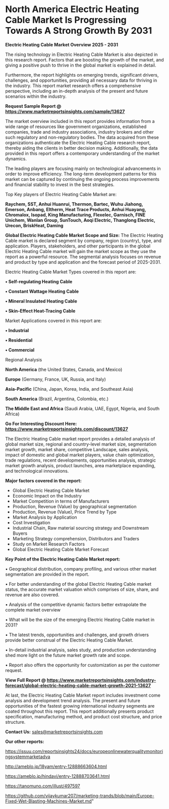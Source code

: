 # North America Electric Heating Cable Market Is Progressing Towards A Strong Growth By 2031

<Strong> Electric Heating Cable Market Overview 2025 - 2031</strong>

The rising technology in Electric Heating Cable Market is also depicted in this research report. Factors that are boosting the growth of the market, and giving a positive push to thrive in the global market is explained in detail.

Furthermore, the report highlights on emerging trends, significant drivers, challenges, and opportunities, providing all necessary data for thriving in the industry. This report market research offers a comprehensive perspective, including an in-depth analysis of the present and future scenarios within the industry.

<strong>Request Sample Report @ <a href=https://www.marketreportsinsights.com/sample/13627>https://www.marketreportsinsights.com/sample/13627</a></strong>

The market overview included in this report provides information from a wide range of resources like government organizations, established companies, trade and industry associations, industry brokers and other such regulatory and non-regulatory bodies. The data acquired from these organizations authenticate the Electric Heating Cable research report, thereby aiding the clients in better decision making. Additionally, the data provided in this report offers a contemporary understanding of the market dynamics.

The leading players are focusing mainly on technological advancements in order to improve efficiency. The long-term development patterns for this market can be captured by continuing the ongoing process improvements and financial stability to invest in the best strategies.

Top Key players of Electric Heating Cable Market are:

<strong>Raychem, SST, Anhui Huanrui, Thermon, Bartec, Wuhu Jiahong, Emerson, Anbang, Eltherm, Heat Trace Products, Anhui Huayang, Chromalox, Isopad, King Manufacturing, Flexelec, Garnisch, FINE Unichem, Wanlan Group, SunTouch, Aoqi Electric, Thanglong Electric, Urecon, BriskHeat, Daming</strong>

<strong><b>Global Electric Heating Cable Market Scope and Size:</b></strong>
The Electric Heating Cable market is declared segment by company, region (country), type, and application. Players, stakeholders, and other participants in the global Electric Heating Cable market will gain the market scope as they use the report as a powerful resource. The segmental analysis focuses on revenue and product by type and application and the forecast period of 2025-2031.

Electric Heating Cable Market Types covered in this report are:

<strong>• Self-regulating Heating Cable

• Constant Wattage Heating Cable

• Mineral Insulated Heating Cable

• Skin-Effect Heat-Tracing Cable</strong>

Market Applications covered in this report are:

<strong>• Industrial

• Residential

• Commercial</strong> 

Regional Analysis

<strong>North America</strong> (the United States, Canada, and Mexico)

<strong>Europe</strong> (Germany, France, UK, Russia, and Italy)

<strong>Asia-Pacific</strong> (China, Japan, Korea, India, and Southeast Asia)

<strong>South America</strong> (Brazil, Argentina, Colombia, etc.)

<strong>The Middle East and Africa</strong> (Saudi Arabia, UAE, Egypt, Nigeria, and South Africa)

<strong>Go For Interesting Discount Here: <a href=https://www.marketreportsinsights.com/discount/13627>https://www.marketreportsinsights.com/discount/13627</a></strong>

The Electric Heating Cable market report provides a detailed analysis of global market size, regional and country-level market size, segmentation market growth, market share, competitive Landscape, sales analysis, impact of domestic and global market players, value chain optimization, trade regulations, recent developments, opportunities analysis, strategic market growth analysis, product launches, area marketplace expanding, and technological innovations.

<strong><b>Major factors covered in the report:</b></strong>
<ul>
  <li>Global Electric Heating Cable Market </li>
  <li>Economic Impact on the Industry</li>
  <li>Market Competition in terms of Manufacturers</li>
  <li>Production, Revenue (Value) by geographical segmentation</li>
  <li>Production, Revenue (Value), Price Trend by Type</li>
  <li>Market Analysis by Application</li>
  <li>Cost Investigation</li>
  <li>Industrial Chain, Raw material sourcing strategy and Downstream Buyers</li>
  <li>Marketing Strategy comprehension, Distributors and Traders</li>
  <li>Study on Market Research Factors</li>
  <li>Global Electric Heating Cable Market Forecast</li>
</ul>

<strong><b>Key Point of the Electric Heating Cable Market report:</b></strong>

• Geographical distribution, company profiling, and various other market segmentation are provided in the report.

• For better understanding of the global Electric Heating Cable market status, the accurate market valuation which comprises of size, share, and revenue are also covered.

• Analysis of the competitive dynamic factors better extrapolate the complete market overview

• What will be the size of the emerging Electric Heating Cable market in 2031?

• The latest trends, opportunities and challenges, and growth drivers provide better construal of the Electric Heating Cable Market.

• In-detail industrial analysis, sales study, and production understanding shed more light on the future market growth rate and scope.

• Report also offers the opportunity for customization as per the customer request.

<strong><b>View Full Report @ <a href=https://www.marketreportsinsights.com/industry-forecast/global-electric-heating-cable-market-growth-2021-13627>https://www.marketreportsinsights.com/industry-forecast/global-electric-heating-cable-market-growth-2021-13627</a></b></strong>


At last, the Electric Heating Cable Market report includes investment come analysis and development trend analysis. The present and future opportunities of the fastest growing international industry segments are coated throughout this report. This report additionally presents product specification, manufacturing method, and product cost structure, and price structure.

<strong>Contact Us:</strong>
sales@marketreportsinsights.com

<strong>Our other reports:</strong>

<a href=https://issuu.com/reportsinsights24/docs/europeonlinewaterqualitymonitoringsystemmarketadva>https://issuu.com/reportsinsights24/docs/europeonlinewaterqualitymonitoringsystemmarketadva</a>

<a href=http://ameblo.jp/18yam/entry-12888663604.html>http://ameblo.jp/18yam/entry-12888663604.html</a>

<a href=https://ameblo.jp/hindavi/entry-12888703641.html>https://ameblo.jp/hindavi/entry-12888703641.html</a>

<a href=https://tanomuno.com/illust/497597>https://tanomuno.com/illust/497597</a>

<a href=https://github.com/vijaykumar207/marketing-trands/blob/main/Europe-Fixed-Wet-Blasting-Machines-Market.md>https://github.com/vijaykumar207/marketing-trands/blob/main/Europe-Fixed-Wet-Blasting-Machines-Market.md</a>"
